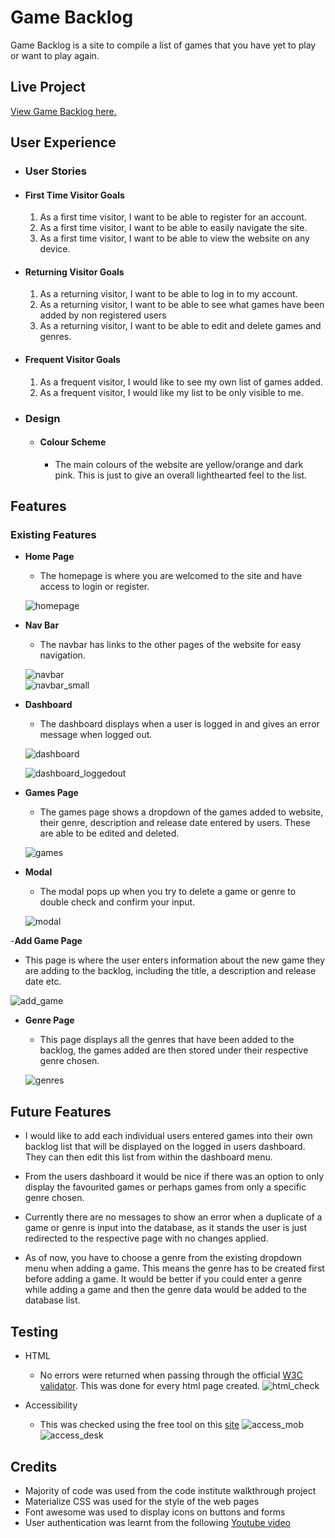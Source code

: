 # Game Backlog

Game Backlog is a site to compile a list of games that you have yet to play or want to play again.

## Live Project

[View Game Backlog here.](https://game-backlog-a79ad4905aa8.herokuapp.com/)

## User Experience 

- ### User Stories

- #### First Time Visitor Goals

    1. As a first time visitor, I want to be able to register for an account.
    2. As a first time visitor, I want to be able to easily navigate the site.
    3. As a first time visitor, I want to be able to view the website on any device.

- #### Returning Visitor Goals

    1. As a returning visitor, I want to be able to log in to my account.
    2. As a returning visitor, I want to be able to see what games have been added by non registered users
    3. As a returning visitor, I want to be able to edit and delete games and genres.

- #### Frequent Visitor Goals

    1. As a frequent visitor, I would like to see my own list of games added.
    2. As a frequent visitor, I would like my list to be only visible to me.

- ### Design
    - #### Colour Scheme
        - The main colours of the website are yellow/orange and dark pink. This is just to give an overall lighthearted feel to the list.

## Features
### Existing Features

- __Home Page__
  - The homepage is where you are welcomed to the site and have access to login or register.

  ![homepage](docs/homepage.png)

- __Nav Bar__
  - The navbar has links to the other pages of the website for easy navigation.

  ![navbar](docs/navbar.png)  
  ![navbar_small](docs/navbar_small.png)

- __Dashboard__

    - The dashboard displays when a user is logged in and gives an error message when logged out.

    ![dashboard](docs/dashboard.png)  

    ![dashboard_loggedout](docs/dashboard_loggedout.png)

- __Games Page__
    - The games page shows a dropdown of the games added to website, their genre, description and release date entered by users.
    These are able to be edited and deleted.

    ![games](docs/games.png)
  
- __Modal__
  - The modal pops up when you try to delete a game or genre to double check and confirm your input.

  ![modal](docs/modal.png)

-__Add Game Page__
  - This page is where the user enters information about the new game they are adding to the backlog, including the title, a description and release date etc.

  ![add_game](docs/add_game.png)

- __Genre Page__
  - This page displays all the genres that have been added to the backlog, the games added are then stored under their respective genre chosen.

  ![genres](docs/genres.png)

## Future Features

 - I would like to add each individual users entered games into their own backlog list that will be displayed on the logged in users dashboard. They can then edit this list from within the dashboard menu.

 - From the users dashboard it would be nice if there was an option to only display the favourited games or perhaps games from only a specific genre chosen.

 - Currently there are no messages to show an error when a duplicate of a game or genre is input into the database, as it stands the user is just redirected to the respective page with no changes applied.

 - As of now, you have to choose a genre from the existing dropdown menu when adding a game. This means the genre has to be created first before adding a game. It would be better if you could enter a genre while adding a game and then the genre data would be added to the database list.

## Testing

- HTML
    - No errors were returned when passing through the official [W3C validator](https://validator.w3.org/). This was done for every html page created.
    ![html_check](docs/html_check.png)

- Accessibility
  - This was checked using the free tool on this [site](https://pagespeed.web.dev/)
  ![access_mob](docs/access_mob.png)  
  ![access_desk](docs/access_desk.png)

## Credits
 * Majority of code was used from the code institute walkthrough project
 * Materialize CSS was used for the style of the web pages
 * Font awesome was used to display icons on buttons and forms
 * User authentication was learnt from the following [Youtube video](https://www.youtube.com/watch?v=t9zA1gvrTvo&t=10s)